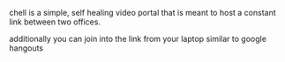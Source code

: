 chell is a simple, self healing video portal that is meant to host a constant link between two offices.

additionally you can join into the link from your laptop similar to google hangouts


